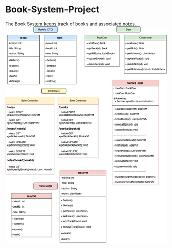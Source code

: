 # Book-System-Project
The Book System keeps track of books and associated notes.
![Book System diagram](https://github.com/Octothorp6/Book-System-Project/blob/development/Book%20System%20Project%20Diagram.png)

